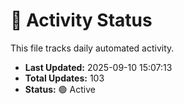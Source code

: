 # 🤖 Activity Status

This file tracks daily automated activity.

- **Last Updated:** 2025-09-10 15:07:13
- **Total Updates:** 103
- **Status:** 🟢 Active
